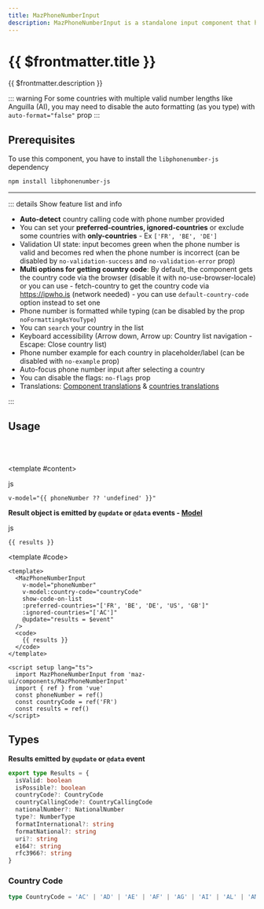 ```yaml
---
title: MazPhoneNumberInput
description: MazPhoneNumberInput is a standalone input component that helps the user enter a phone number and validate it according to the country
---
```


# {{ $frontmatter.title }}

{{ $frontmatter.description }}

<!--@include: ./../.vitepress/mixins/getting-started.md-->

<!--@include: ./../.vitepress/mixins/maz-input-props.md-->

::: warning
For some countries with multiple valid number lengths like Anguilla (AI), you may need to disable the auto formatting (as you type) with `auto-format="false"` prop
:::

## Prerequisites

To use this component, you have to install the `libphonenumber-js` dependency

<NpmBadge package="libphonenumber-js" />

```bash
npm install libphonenumber-js
```

---

::: details Show feature list and info

- **Auto-detect** country calling code with phone number provided
- You can set your **preferred-countries, ignored-countries** or exclude some countries with **only-countries** - Ex `['FR', 'BE', 'DE']`
- Validation UI state: input becomes green when the phone number is valid and becomes red when the phone number is incorrect (can be disabled by `no-validation-success` and `no-validation-error` prop)
- **Multi options for getting country code**: By default, the component gets the country code via the browser (disable it with no-use-browser-locale) or you can use - fetch-country to get the country code via <https://ipwho.is> (network needed) - you can use `default-country-code` option instead to set one
- Phone number is formatted while typing (can be disabled by the prop `noFormattingAsYouType`)
- You can `search` your country in the list
- Keyboard accessibility (Arrow down, Arrow up: Country list navigation - Escape: Close country list)
- Phone number example for each country in placeholder/label (can be disabled with `no-example` prop)
- Auto-focus phone number input after selecting a country
- You can disable the flags: `no-flags` prop
- Translations: [Component translations](#labels--placeholders) & [countries translations](#country-list)

:::

## Usage

<ComponentDemo>
  <MazPhoneNumberInput
    v-model="phoneNumber"
    v-model:country-code="countryCode"
    show-code-on-list
    :preferred-countries="['FR', 'BE', 'DE', 'US', 'GB']"
    :ignored-countries="['AC']"
    @update="results = $event"
  />

  <br />
  <br />

  <template #content>
  <div class="language-js ext-js"><span class="lang">js</span><pre class="language-js"><code>v-model="{{ phoneNumber ?? 'undefined' }}"</code></pre></div>

**Result object is emitted by `@update` or `@data` events - [Model](#types)**

  <div class="language-js ext-js"><span class="lang">js</span><pre class="language-js"><code>{{ results }}</code></pre></div>
  </template>

  <template #code>

  ```vue
  <template>
    <MazPhoneNumberInput
      v-model="phoneNumber"
      v-model:country-code="countryCode"
      show-code-on-list
      :preferred-countries="['FR', 'BE', 'DE', 'US', 'GB']"
      :ignored-countries="['AC']"
      @update="results = $event"
    />
    <code>
      {{ results }}
    </code>
  </template>

  <script setup lang="ts">
    import MazPhoneNumberInput from 'maz-ui/components/MazPhoneNumberInput'
    import { ref } from 'vue'
    const phoneNumber = ref()
    const countryCode = ref('FR')
    const results = ref()
  </script>
  ```

  </template>
</ComponentDemo>

<!-- ## Translations

### Labels & placeholders

```html
<MazPhoneNumberInput
  :translations="{
    countrySelector: {
      placeholder: 'Country code',
      error: 'Choose country',
      searchPlaceholder: 'Search a country',
    },
    phoneInput: {
      placeholder: 'Phone number',
      example: 'Example:',
    },
  }"
/>
```

### Country list

Two ways to translate the country list:

#### First solution - set country locale

```html
<MazPhoneNumberInput
  country-locale="fr-FR"
/>
```

#### Second solution - custom list

```html
<MazPhoneNumberInput
  :custom-countries-list="{
    FR: 'France',
    BE: 'Belgique',
    DE: 'Allemagne',
    US: 'Etats-Unis',
  }"
/>
```

## Auto formatting

Becareful, the auto formatting is enabled by default and can have some issues with some countries with multiple valid number lengths like Anguilla (AI), you can disable it with the `auto-format` prop

```html
<MazPhoneNumberInput v-model="phoneNumber" :auto-format="false" />
```

## Orientation

`@default "responsive"`

By default, the orientation is responsive, it will be in column on mobile (up to 425px) and in row on desktop

You can force the orientation to be:
- in column with the `orientation="col"` prop
- in row with the `orientation="row"` prop

<ComponentDemo>
  <p class="maz-mb-4 maz-font-semibold">
    Reduce the window size to see the responsive behavior
  </p>

  <div class="maz-inline-flex maz-flex-col maz-gap-2 maz-items-start">
    <MazPhoneNumberInput orientation="responsive" />
    <MazPhoneNumberInput orientation="row" />
    <MazPhoneNumberInput orientation="col" />
  </div>

  <template #code>

  ```html
  <MazPhoneNumberInput orientation="responsive" />
  <MazPhoneNumberInput orientation="row" />
  <MazPhoneNumberInput orientation="col" />
  ```

  </template>
</ComponentDemo>

## Show country name instead of calling code

You can display the country name instead of the calling code with the `country-selector-display-name` prop

<ComponentDemo>
  <MazPhoneNumberInput
    country-selector-display-name
    :translations="{
      countrySelector: {
        placeholder: 'Country',
      },
    }"
  />

  <template #code>

  ```html
  <MazPhoneNumberInput
    country-selector-display-name
    :translations="{
      countrySelector: {
        placeholder: 'Country',
      },
    }"
  />
  ```

  </template>
</ComponentDemo>

## Flags replacement with slots

Replace the default flags with slots

<ComponentDemo>
  <MazPhoneNumberInput :exclude-selectors="['#input-flag-element']">
    <template #selector-flag="{ countryCode }">
      <span
        id="input-flag-element"
        style="font-size: 0.8rem; background-color: var(--maz-color-secondary); color: var(--maz-color-secondary-contrast); border-radius: 20%; padding: 3px; line-height: 1;"
      >
        {{ countryCode }}
      </span>
    </template>
    <template #country-list-flag="{ countryCode }">
      <MazBadge size="0.8rem" style="margin-right: 10px; width: 26px;">
        {{ countryCode }}
      </MazBadge>
    </template>
  </MazPhoneNumberInput>

  <template #code>

  <NpmBadge package="country-flag-icons" />

  ```html
  <MazPhoneNumberInput :exclude-selectors="['#input-flag-element']">
    <template #selector-flag="{ countryCode }">
      <span
        id="input-flag-element"
        style="font-size: 0.8rem; background-color: var(--maz-color-secondary); color: var(--maz-color-secondary-contrast); border-radius: 100px; padding: 2px;"
      >
        {{ countryCode }}
      </span>
    </template>
    <template #country-list-flag="{ countryCode }">
      <MazBadge size="0.8rem" style="margin-right: 10px; width: 26px;">
        {{ countryCode }}
      </MazBadge>
    </template>
  </MazPhoneNumberInput>
  ```

::: tip
  You can use available country codes with libraries like [country-flag-icons](https://www.npmjs.com/package/country-flag-icons) to replace unicode flags by SVG flags
:::
  </template>

</ComponentDemo> -->

## Types

**Results emitted by `@update` or `@data` event**

```ts
export type Results = {
  isValid: boolean
  isPossible?: boolean
  countryCode?: CountryCode
  countryCallingCode?: CountryCallingCode
  nationalNumber?: NationalNumber
  type?: NumberType
  formatInternational?: string
  formatNational?: string
  uri?: string
  e164?: string
  rfc3966?: string
}
```

### Country Code

```ts
type CountryCode = 'AC' | 'AD' | 'AE' | 'AF' | 'AG' | 'AI' | 'AL' | 'AM' | 'AO' | 'AR' | 'AS' | 'AT' | 'AU' | 'AW' | 'AX' | 'AZ' | 'BA' | 'BB' | 'BD' | 'BE' | 'BF' | 'BG' | 'BH' | 'BI' | 'BJ' | 'BL' | 'BM' | 'BN' | 'BO' | 'BQ' | 'BR' | 'BS' | 'BT' | 'BW' | 'BY' | 'BZ' | 'CA' | 'CC' | 'CD' | 'CF' | 'CG' | 'CH' | 'CI' | 'CK' | 'CL' | 'CM' | 'CN' | 'CO' | 'CR' | 'CU' | 'CV' | 'CW' | 'CX' | 'CY' | 'CZ' | 'DE' | 'DJ' | 'DK' | 'DM' | 'DO' | 'DZ' | 'EC' | 'EE' | 'EG' | 'EH' | 'ER' | 'ES' | 'ET' | 'FI' | 'FJ' | 'FK' | 'FM' | 'FO' | 'FR' | 'GA' | 'GB' | 'GD' | 'GE' | 'GF' | 'GG' | 'GH' | 'GI' | 'GL' | 'GM' | 'GN' | 'GP' | 'GQ' | 'GR' | 'GT' | 'GU' | 'GW' | 'GY' | 'HK' | 'HN' | 'HR' | 'HT' | 'HU' | 'ID' | 'IE' | 'IL' | 'IM' | 'IN' | 'IO' | 'IQ' | 'IR' | 'IS' | 'IT' | 'JE' | 'JM' | 'JO' | 'JP' | 'KE' | 'KG' | 'KH' | 'KI' | 'KM' | 'KN' | 'KP' | 'KR' | 'KW' | 'KY' | 'KZ' | 'LA' | 'LB' | 'LC' | 'LI' | 'LK' | 'LR' | 'LS' | 'LT' | 'LU' | 'LV' | 'LY' | 'MA' | 'MC' | 'MD' | 'ME' | 'MF' | 'MG' | 'MH' | 'MK' | 'ML' | 'MM' | 'MN' | 'MO' | 'MP' | 'MQ' | 'MR' | 'MS' | 'MT' | 'MU' | 'MV' | 'MW' | 'MX' | 'MY' | 'MZ' | 'NA' | 'NC' | 'NE' | 'NF' | 'NG' | 'NI' | 'NL' | 'NO' | 'NP' | 'NR' | 'NU' | 'NZ' | 'OM' | 'PA' | 'PE' | 'PF' | 'PG' | 'PH' | 'PK' | 'PL' | 'PM' | 'PR' | 'PS' | 'PT' | 'PW' | 'PY' | 'QA' | 'RE' | 'RO' | 'RS' | 'RU' | 'RW' | 'SA' | 'SB' | 'SC' | 'SD' | 'SE' | 'SG' | 'SH' | 'SI' | 'SJ' | 'SK' | 'SL' | 'SM' | 'SN' | 'SO' | 'SR' | 'SS' | 'ST' | 'SV' | 'SX' | 'SY' | 'SZ' | 'TA' | 'TC' | 'TD' | 'TG' | 'TH' | 'TJ' | 'TK' | 'TL' | 'TM' | 'TN' | 'TO' | 'TR' | 'TT' | 'TV' | 'TW' | 'TZ' | 'UA' | 'UG' | 'US' | 'UY' | 'UZ' | 'VA' | 'VC' | 'VE' | 'VG' | 'VI' | 'VN' | 'VU' | 'WF' | 'WS' | 'XK' | 'YE' | 'YT' | 'ZA' | 'ZM' | 'ZW';
```

<!--@include: ./../.vitepress/generated-docs/maz-phone-number-input.doc.md-->

<script setup lang="ts">
  import { ref } from 'vue'
  const phoneNumber = ref('0657575658')
  const countryCode = ref('FR')

  const phoneNumber2 = ref('+3263')
  const results = ref()
</script>
